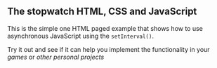 ## The stopwatch HTML, CSS and JavaScript

This is the simple one HTML paged example that shows how to use asynchronous JavaScript using the `setInterval()`.

Try it out and see if it can help you implement the functionality in your *games* or *other personal projects*